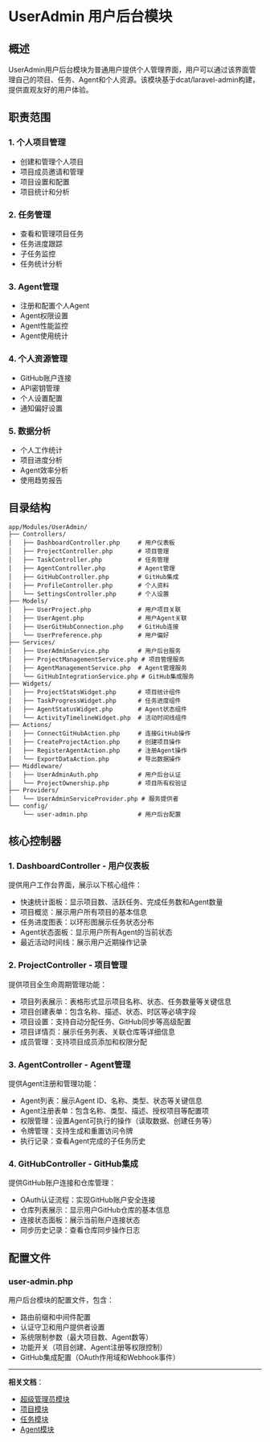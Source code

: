 # UserAdmin 用户后台模块

## 概述

UserAdmin用户后台模块为普通用户提供个人管理界面，用户可以通过该界面管理自己的项目、任务、Agent和个人资源。该模块基于dcat/laravel-admin构建，提供直观友好的用户体验。

## 职责范围

### 1. 个人项目管理
- 创建和管理个人项目
- 项目成员邀请和管理
- 项目设置和配置
- 项目统计和分析

### 2. 任务管理
- 查看和管理项目任务
- 任务进度跟踪
- 子任务监控
- 任务统计分析

### 3. Agent管理
- 注册和配置个人Agent
- Agent权限设置
- Agent性能监控
- Agent使用统计

### 4. 个人资源管理
- GitHub账户连接
- API密钥管理
- 个人设置配置
- 通知偏好设置

### 5. 数据分析
- 个人工作统计
- 项目进度分析
- Agent效率分析
- 使用趋势报告

## 目录结构

```
app/Modules/UserAdmin/
├── Controllers/
│   ├── DashboardController.php     # 用户仪表板
│   ├── ProjectController.php       # 项目管理
│   ├── TaskController.php          # 任务管理
│   ├── AgentController.php         # Agent管理
│   ├── GitHubController.php        # GitHub集成
│   ├── ProfileController.php       # 个人资料
│   └── SettingsController.php      # 个人设置
├── Models/
│   ├── UserProject.php             # 用户项目关联
│   ├── UserAgent.php               # 用户Agent关联
│   ├── UserGitHubConnection.php    # GitHub连接
│   └── UserPreference.php          # 用户偏好
├── Services/
│   ├── UserAdminService.php        # 用户后台服务
│   ├── ProjectManagementService.php # 项目管理服务
│   ├── AgentManagementService.php  # Agent管理服务
│   └── GitHubIntegrationService.php # GitHub集成服务
├── Widgets/
│   ├── ProjectStatsWidget.php      # 项目统计组件
│   ├── TaskProgressWidget.php      # 任务进度组件
│   ├── AgentStatusWidget.php       # Agent状态组件
│   └── ActivityTimelineWidget.php  # 活动时间线组件
├── Actions/
│   ├── ConnectGitHubAction.php     # 连接GitHub操作
│   ├── CreateProjectAction.php     # 创建项目操作
│   ├── RegisterAgentAction.php     # 注册Agent操作
│   └── ExportDataAction.php        # 导出数据操作
├── Middleware/
│   ├── UserAdminAuth.php           # 用户后台认证
│   └── ProjectOwnership.php        # 项目所有权验证
├── Providers/
│   └── UserAdminServiceProvider.php # 服务提供者
└── config/
    └── user-admin.php              # 用户后台配置
```

## 核心控制器

### 1. DashboardController - 用户仪表板
提供用户工作台界面，展示以下核心组件：
- 快速统计面板：显示项目数、活跃任务、完成任务数和Agent数量
- 项目概览：展示用户所有项目的基本信息
- 任务进度图表：以环形图展示任务状态分布
- Agent状态面板：显示用户所有Agent的当前状态
- 最近活动时间线：展示用户近期操作记录

### 2. ProjectController - 项目管理
提供项目全生命周期管理功能：
- 项目列表展示：表格形式显示项目名称、状态、任务数量等关键信息
- 项目创建表单：包含名称、描述、状态、时区等必填字段
- 项目设置：支持自动分配任务、GitHub同步等高级配置
- 项目详情页：展示任务列表、关联仓库等详细信息
- 成员管理：支持项目成员添加和权限分配

### 3. AgentController - Agent管理
提供Agent注册和管理功能：
- Agent列表：展示Agent ID、名称、类型、状态等关键信息
- Agent注册表单：包含名称、类型、描述、授权项目等配置项
- 权限管理：设置Agent可执行的操作（读取数据、创建任务等）
- 令牌管理：支持生成和重置访问令牌
- 执行记录：查看Agent完成的子任务历史

### 4. GitHubController - GitHub集成
提供GitHub账户连接和仓库管理：
- OAuth认证流程：实现GitHub账户安全连接
- 仓库列表展示：显示用户GitHub仓库的基本信息
- 连接状态面板：展示当前账户连接状态
- 同步历史记录：查看仓库同步操作日志

## 配置文件

### user-admin.php
用户后台模块的配置文件，包含：
- 路由前缀和中间件配置
- 认证守卫和用户提供者设置
- 系统限制参数（最大项目数、Agent数等）
- 功能开关（项目创建、Agent注册等权限控制）
- GitHub集成配置（OAuth作用域和Webhook事件）

---

**相关文档**：
- [超级管理员模块](./Admin.md)
- [项目模块](/app/Modules/Project/README.md)
- [任务模块](/app/Modules/Task/README.md)
- [Agent模块](/app/Modules/Agent/README.md)
